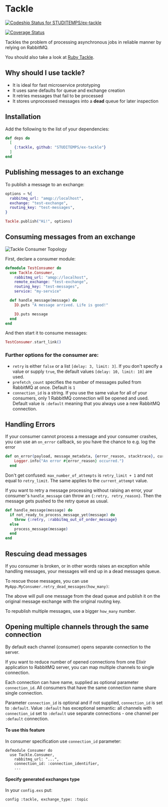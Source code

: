 # Tackle

[![Codeship Status for STUDITEMPS/ex-tackle](https://app.codeship.com/projects/19974410-11da-0138-00b3-5e967baef77f/status?branch=refactor_consumer)](https://app.codeship.com/projects/380149)

[![Coverage Status](https://coveralls.io/repos/github/STUDITEMPS/ex-tackle/badge.svg?branch=refactor_consumer)](https://coveralls.io/github/STUDITEMPS/ex-tackle?branch=refactor_consumer)

Tackles the problem of processing asynchronous jobs in reliable manner
by relying on RabbitMQ.

You should also take a look at [Ruby Tackle](https://github.com/renderedtext/tackle).

## Why should I use tackle?

- It is ideal for fast microservice prototyping
- It uses sane defaults for queue and exchange creation
- It retries messages that fail to be processed
- It stores unprocessed messages into a __dead__ queue for later inspection

## Installation

Add the following to the list of your dependencies:

``` elixir
def deps do
  [
    {:tackle, github: "STUDITEMPS/ex-tackle"}
  ]
end
```


## Publishing messages to an exchange

To publish a message to an exchange:

``` elixir
options = %{
  rabbitmq_url: "amqp://localhost",
  exchange: "test-exchange",
  routing_key: "test-messages",
}

Tackle.publish("Hi!", options)
```

## Consuming messages from an exchange

![Tackle Consumer Topology](https://raw.githubusercontent.com/STUDITEMPS/ex-tackle/master/topology.png)

First, declare a consumer module:

``` elixir
defmodule TestConsumer do
  use Tackle.Consumer,
    rabbitmq_url: "amqp://localhost",
    remote_exchange: "test-exchange",
    routing_key: "test-messages",
    service: "my-service"

  def handle_message(message) do
    IO.puts "A message arrived. Life is good!"

    IO.puts message
  end
end
```

And then start it to consume messages:

``` elixir
TestConsumer.start_link()
```

### Further options for the consumer are:
* `retry` is either `false` or a list `[delay: 3, limit: 3]`. If you don't specify a value or supply `true`,
  the default values `[delay: 10, limit: 10]` are used.
* `prefetch_count` specifies the number of messages pulled from RabbitMQ at once. Default is `1`
* `connection_id` is a string. If you use the same value for all of your consumers, only 1 RabbitMQ connection
  will be opened and used. Default value is `:default` meaning that you always use a new RabbitMQ connection.

## Handling Errors
If your consumer cannot process a message and your consumer crashes, you can use an `on_error` callback, so you have
the chance to e.g. log the error

``` elixir
def on_error(payload, message_metadata, {error_reason, stacktrace}, current_attempt, max_number_of_attemts) do
    Logger.info("An error #{error_reason} occurred.")
  end
```

Don't get confused: `max_number_of_attempts` is `retry_limit + 1` and not equal to `retry_limit`. The same applies to
the `current_attempt` value.

If you want to retry a message processing without raising an error, your consumer's `handle_message` can throw an
`{:retry, retry_reason}`. Then the message gets pushed to the retry queue as usual.

``` elixir
def handle_message(message) do
  if not_ready_to_process_message_yet(message) do
    throw {:retry, :rabbitmq_out_of_order_message}
  else
    process_message(message)
  end
end
```

## Rescuing dead messages

If you consumer is broken, or in other words raises an exception while handling
messages, your messages will end up in a dead messages queue.

To rescue those messages, you can use `MyApp.MyConsumer.retry_dead_messages(how_many)`:


The above will pull one message from the dead queue and publish it on the original message exchange
with the original routing key.

To republish multiple messages, use a bigger `how_many` number.

## Opening multiple channels through the same connection

By default each channel (consumer) opens separate connection to the server.

If you want to reduce number of opened connections from one Elixir application
to RabbitMQ server, you can map multiple channels to single connection.

Each connection can have name, supplied as optional parameter `connection_id`.
All consumers that have the same connection name share single connection.

Parameter `connection_id` is optional and if not supplied,
`connection_id` is set to `:default`.
Value `:default` has exceptional semantic: all channels with `connection_id`
set to `:default` use separate connections - one channel per `:default` connection.

#### To use this feature

In consumer specification use `connection_id` parameter:
```
defmodule Consumer do
  use Tackle.Consumer,
    rabbitmq_url: "...",
    connection_id: :connection_identifier,
    ...
```
#### Specify generated exchanges type

In your `config.exs` put:
```
config :tackle, exchange_type: :topic
```
